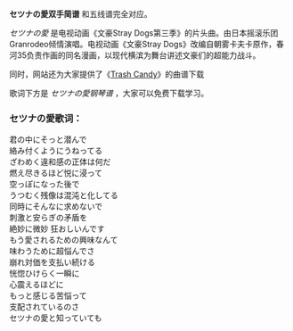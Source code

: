 

**セツナの愛双手简谱** 和五线谱完全对应。

_セツナの愛_ 是电视动画《文豪Stray Dogs第三季》的片头曲。由日本摇滚乐团Granrodeo倾情演唱。电视动画《文豪Stray
Dogs》改编自朝雾卡夫卡原作，春河35负责作画的同名漫画，以现代横滨为舞台讲述文豪们的超能力战斗。

同时，网站还为大家提供了《[Trash Candy](Music-7026-Trash-Candy-文豪Stray-Dogs-OP.html "Trash
Candy")》的曲谱下载

歌词下方是 _セツナの愛钢琴谱_ ，大家可以免费下载学习。

### セツナの愛歌词：

君の中にそっと潜んで  
絡み付くようにうねってる  
ざわめく違和感の正体は何だ  
燃え尽きるほど悦に浸って  
空っぽになった後で  
うつむく残像は混沌と化してる  
同時にそんなに求めないで  
刺激と安らぎの矛盾を  
絶妙に微妙 狂おしいんです  
もう愛されるための興味なんて  
味わうために超悩んでさ  
崩れ対価を支払い続ける  
恍惚ひけらく一瞬に  
心震えるほどに  
もっと感じる苦悩って  
支配されているのさ  
セツナの愛と知っていても

